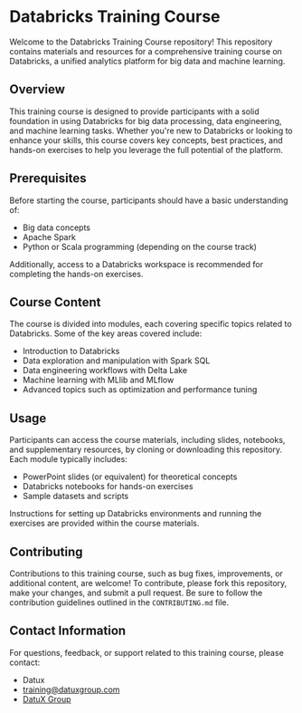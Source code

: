 # Databricks Training Course

Welcome to the Databricks Training Course repository! This repository contains materials and resources for a comprehensive training course on Databricks, a unified analytics platform for big data and machine learning.

## Overview

This training course is designed to provide participants with a solid foundation in using Databricks for big data processing, data engineering, and machine learning tasks. Whether you're new to Databricks or looking to enhance your skills, this course covers key concepts, best practices, and hands-on exercises to help you leverage the full potential of the platform.

## Prerequisites

Before starting the course, participants should have a basic understanding of:

- Big data concepts
- Apache Spark
- Python or Scala programming (depending on the course track)

Additionally, access to a Databricks workspace is recommended for completing the hands-on exercises.

## Course Content

The course is divided into modules, each covering specific topics related to Databricks. Some of the key areas covered include:

- Introduction to Databricks
- Data exploration and manipulation with Spark SQL
- Data engineering workflows with Delta Lake
- Machine learning with MLlib and MLflow
- Advanced topics such as optimization and performance tuning

## Usage

Participants can access the course materials, including slides, notebooks, and supplementary resources, by cloning or downloading this repository. Each module typically includes:

- PowerPoint slides (or equivalent) for theoretical concepts
- Databricks notebooks for hands-on exercises
- Sample datasets and scripts

Instructions for setting up Databricks environments and running the exercises are provided within the course materials.

## Contributing

Contributions to this training course, such as bug fixes, improvements, or additional content, are welcome! To contribute, please fork this repository, make your changes, and submit a pull request. Be sure to follow the contribution guidelines outlined in the `CONTRIBUTING.md` file.


## Contact Information

For questions, feedback, or support related to this training course, please contact:

- Datux
- training@datuxgroup.com
- [DatuX Group](https://datuxgroup.com/)
